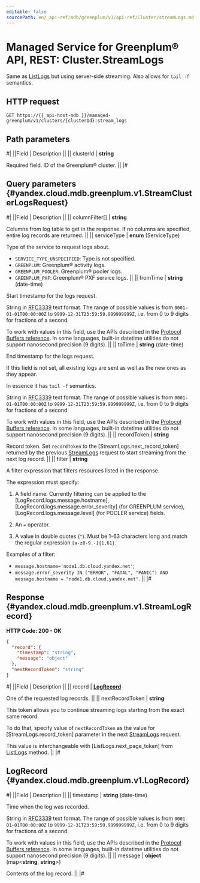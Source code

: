 ```yaml
---
editable: false
sourcePath: en/_api-ref/mdb/greenplum/v1/api-ref/Cluster/streamLogs.md
---
```


# Managed Service for Greenplum® API, REST: Cluster.StreamLogs

Same as [ListLogs](/docs/managed-greenplum/api-ref/Cluster/listLogs#ListLogs) but using server-side streaming. Also allows for `tail -f` semantics.

## HTTP request

```
GET https://{{ api-host-mdb }}/managed-greenplum/v1/clusters/{clusterId}:stream_logs
```

## Path parameters

#|
||Field | Description ||
|| clusterId | **string**

Required field. ID of the Greenplum® cluster. ||
|#

## Query parameters {#yandex.cloud.mdb.greenplum.v1.StreamClusterLogsRequest}

#|
||Field | Description ||
|| columnFilter[] | **string**

Columns from log table to get in the response.
If no columns are specified, entire log records are returned. ||
|| serviceType | **enum** (ServiceType)

Type of the service to request logs about.

- `SERVICE_TYPE_UNSPECIFIED`: Type is not specified.
- `GREENPLUM`: Greenplum® activity logs.
- `GREENPLUM_POOLER`: Greenplum® pooler logs.
- `GREENPLUM_PXF`: Greenplum® PXF service logs. ||
|| fromTime | **string** (date-time)

Start timestamp for the logs request.

String in [RFC3339](https://www.ietf.org/rfc/rfc3339.txt) text format. The range of possible values is from
`0001-01-01T00:00:00Z` to `9999-12-31T23:59:59.999999999Z`, i.e. from 0 to 9 digits for fractions of a second.

To work with values in this field, use the APIs described in the
[Protocol Buffers reference](https://developers.google.com/protocol-buffers/docs/reference/overview).
In some languages, built-in datetime utilities do not support nanosecond precision (9 digits). ||
|| toTime | **string** (date-time)

End timestamp for the logs request.

If this field is not set, all existing logs are sent as well as the new ones as they appear.

In essence it has `tail -f` semantics.

String in [RFC3339](https://www.ietf.org/rfc/rfc3339.txt) text format. The range of possible values is from
`0001-01-01T00:00:00Z` to `9999-12-31T23:59:59.999999999Z`, i.e. from 0 to 9 digits for fractions of a second.

To work with values in this field, use the APIs described in the
[Protocol Buffers reference](https://developers.google.com/protocol-buffers/docs/reference/overview).
In some languages, built-in datetime utilities do not support nanosecond precision (9 digits). ||
|| recordToken | **string**

Record token. Set `recordToken` to the [StreamLogs.next_record_token] returned by the previous [StreamLogs](#StreamLogs) request to start streaming from the next log record. ||
|| filter | **string**

A filter expression that filters resources listed in the response.

The expression must specify:

1. A field name. Currently filtering can be applied to the [LogRecord.logs.message.hostname], [LogRecord.logs.message.error_severity] (for GREENPLUM service), [LogRecord.logs.message.level] (for POOLER service) fields.

2. An `=` operator.

3. A value in double quotes (`"`). Must be 1-63 characters long and match the regular expression `[a-z0-9.-]{1,61}`.

Examples of a filter:

* `message.hostname='node1.db.cloud.yandex.net'`;
* `message.error_severity IN ("ERROR", "FATAL", "PANIC") AND message.hostname = "node1.db.cloud.yandex.net"`. ||
|#

## Response {#yandex.cloud.mdb.greenplum.v1.StreamLogRecord}

**HTTP Code: 200 - OK**

```json
{
  "record": {
    "timestamp": "string",
    "message": "object"
  },
  "nextRecordToken": "string"
}
```

#|
||Field | Description ||
|| record | **[LogRecord](#yandex.cloud.mdb.greenplum.v1.LogRecord)**

One of the requested log records. ||
|| nextRecordToken | **string**

This token allows you to continue streaming logs starting from the exact same record.

To do that, specify value of `nextRecordToken` as the value for [StreamLogs.record_token] parameter in the next [StreamLogs](#StreamLogs) request.

This value is interchangeable with [ListLogs.next_page_token] from [ListLogs](/docs/managed-greenplum/api-ref/Cluster/listLogs#ListLogs) method. ||
|#

## LogRecord {#yandex.cloud.mdb.greenplum.v1.LogRecord}

#|
||Field | Description ||
|| timestamp | **string** (date-time)

Time when the log was recorded.

String in [RFC3339](https://www.ietf.org/rfc/rfc3339.txt) text format. The range of possible values is from
`0001-01-01T00:00:00Z` to `9999-12-31T23:59:59.999999999Z`, i.e. from 0 to 9 digits for fractions of a second.

To work with values in this field, use the APIs described in the
[Protocol Buffers reference](https://developers.google.com/protocol-buffers/docs/reference/overview).
In some languages, built-in datetime utilities do not support nanosecond precision (9 digits). ||
|| message | **object** (map<**string**, **string**>)

Contents of the log record. ||
|#